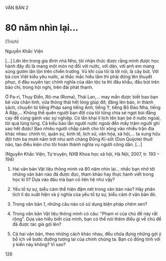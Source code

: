 VĂN BẢN 2

# 80 năm nhìn lại...
(Trích)

Nguyễn Khắc Viện

[...] Lớn lên trong gia đình nhà Nho, tôi nhận thức được rằng mình được học hành đây đủ là mang một món nợ đối với nước, với dân, với anh em mang súng gươm lăn lộn trên chiến trường. Vũ khí của tôi là lời nói, là cây bút. Với bà con Việt kiều yêu nước, ai thắc mắc hiểu lầm thì phải đứng lên thuyết phục, ở đâu xuyên tạc chính nghĩa của dân tộc ta thì đấu khẩu, đấu bút trên báo chí, trong hội nghị, trên đài phát thanh.

Ở Pa-ri, Thụy Điển, Rô-ma (Roma), Thái Lan,... may mắn được biết bao bạn bè vừa chân tình, vừa thông thái hết lòng giúp đỡ, đăng lên báo, in thành sách, chuyển từ tiếng Pháp sang tiếng Anh, tiếng Ý, tiếng Bồ Đào Nha, tiếng Ả Rập,... Không thể quên người bạn đời của tôi từng chia sẻ ngọt bùi đắng cay để cùng gánh vác sự nghiệp. Có lần khai lí lịch tên bạn bè ở nước ngoài, tôi quá lúng túng. Cả kiều bào lẫn người nước ngoài đến mấy trăm người ghi sao hết được! Bao nhiêu người chắp cánh cho tôi xông vào nhiều trận địa khác nhau: chính trị, quân sự, kinh tế, lịch sử, văn hóa, xã hội,... ta xung hữu đột hơn ba mươi năm trời như anh chàng Đông Ki-sốt (Don Quijote) thuở nào, tạo điều kiện cho tôi hoàn thành nghĩa vụ người công dân. [...]

(Nguyễn Khắc Viện, Tự truyện, NXB Khoa học xã hội, Hà Nội, 2007, tr. 193 – 194)

1. Hai văn bản Vật liệu thông minh và 80 năm nhìn lại... nhắc bạn nhớ tới những văn bản nào đã được đọc, tham khảo hay thực hành viết trong học kì II? Dựa vào đâu mà bạn có liên hệ như vậy?

2. Yếu tố tự sự, biểu cảm thể hiện đậm nét trong văn bản nào? Hãy phân tích lí do xuất hiện và ý nghĩa của yếu tố tự sự, biểu cảm ở văn bản đó.

3. Trong văn bản 1, những câu nào có sử dụng biện pháp chêm xen?

4. Trong văn bản Vật liệu thông minh có câu: "Phạm vi của chủ đề này rất rộng". Dựa vào hiểu biết của mình, bạn có thể nói thêm điều gì về chủ đề đã được tác giả gợi lên?

5. Cả hai văn bản, theo những cách khác nhau, đều chứa đựng những gợi ý bổ ích về bước đường tương lai của chính chúng ta. Bạn có đồng tình với ý kiến này không? Vì sao?

126